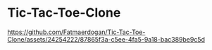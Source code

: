 # Tic-Tac-Toe-Clone

https://github.com/Fatmaerdogan/Tic-Tac-Toe-Clone/assets/24254222/87865f3a-c5ee-4fa5-9a18-bac389be9c5d

